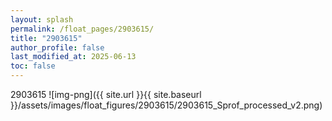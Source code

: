 ```yaml
---
layout: splash
permalink: /float_pages/2903615/
title: "2903615"
author_profile: false
last_modified_at: 2025-06-13
toc: false
---
```

 
2903615
![img-png]({{ site.url }}{{ site.baseurl }}/assets/images/float_figures/2903615/2903615_Sprof_processed_v2.png)
